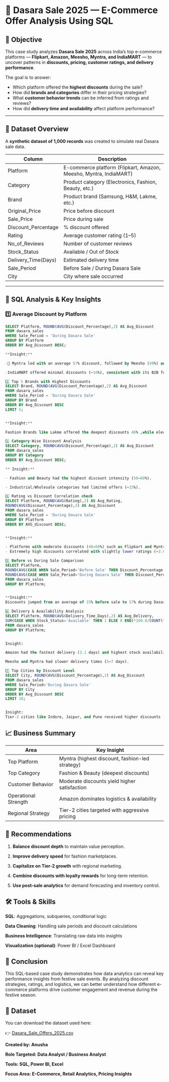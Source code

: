 
# 💼 Dasara Sale 2025 — E-Commerce Offer Analysis Using SQL

## 🧭 Objective
This case study analyzes **Dasara Sale 2025** across India’s top e-commerce platforms — **Flipkart, Amazon, Meesho, Myntra, and IndiaMART** — to uncover patterns in **discounts, pricing, customer ratings, and delivery performance**.

The goal is to answer:
- Which platform offered the **highest discounts** during the sale?  
- How did **brands and categories** differ in their pricing strategies?  
- What **customer behavior trends** can be inferred from ratings and reviews?  
- How did **delivery time and availability** affect platform performance?

---

## 🧩 Dataset Overview
A **synthetic dataset of 1,000 records** was created to simulate real Dasara sale data.

| Column | Description |
|--------|--------------|
| Platform | E-commerce platform (Flipkart, Amazon, Meesho, Myntra, IndiaMART) |
| Category | Product category (Electronics, Fashion, Beauty, etc.) |
| Brand | Product brand (Samsung, H&M, Lakme, etc.) |
| Original_Price | Price before discount |
| Sale_Price | Price during sale |
| Discount_Percentage | % discount offered |
| Rating | Average customer rating (1–5) |
| No_of_Reviews | Number of customer reviews |
| Stock_Status | Available / Out of Stock |
| Delivery_Time(Days) | Estimated delivery time |
| Sale_Period | Before Sale / During Dasara Sale |
| City | City where sale occurred |

---

## 🧮 SQL Analysis & Key Insights

### 1️⃣ Average Discount by Platform
```sql
SELECT Platform, ROUND(AVG(Discount_Percentage),2) AS Avg_Discount
FROM dasara_sales
WHERE Sale_Period = 'During Dasara Sale'
GROUP BY Platform
ORDER BY Avg_Discount DESC;

**Insight:**

-🥇 Myntra led with an average 57% discount, followed by Meesho (49%) and Flipkart (43.4%).

-IndiaMART offered minimal discounts (~16%), consistent with its B2B focus.

2️⃣ Top 5 Brands with Highest Discounts
SELECT Brand, ROUND(AVG(Discount_Percentage),2) AS Avg_Discount
FROM dasara_sales
WHERE Sale_Period = 'During Dasara Sale'
GROUP BY Brand
ORDER BY Avg_Discount DESC
LIMIT 5;


**Insight:**

Fashion Brands like Lakme offered the deepest discounts 46% ,while electronic brands manintained moderate ones (40–45%)

3️⃣ Category-Wise Discount Analysis
SELECT Category, ROUND(AVG(Discount_Percentage),2) AS Avg_Discount
FROM dasara_sales
GROUP BY Category
ORDER BY Avg_Discount DESC;

** Insight:**

- Fashion and Beauty had the highest discount intensity (50–60%).

- Industrial/Wholesale categories had limited offers (~15%).

4️⃣ Rating vs Discount Correlation check
SELECT Platform, ROUND(AVG(Rating),2) AS Avg_Rating,
ROUND(AVG(Discount_Percentage),2) AS Avg_Discount
FROM dasara_sales
WHERE Sale_Period = 'During Dasara Sale'
GROUP BY Platform
ORDER BY AVG_discount DESC;


**Insight:**

- Platforms with moderate discounts (40–60%) such as Flipkart and Myntra recorded higher ratings (~4).
- Extremely high discounts correlated with slightly lower ratings (~3.6).

5️⃣ Before vs During Sale Comparison
SELECT Platform,
ROUND(AVG(CASE WHEN Sale_Period='Before Sale' THEN Discount_Percentage END),2) AS Avg_Before_Sale,
ROUND(AVG(CASE WHEN Sale_Period='During Dasara Sale' THEN Discount_Percentage END),2) AS Avg_During_Sale
FROM dasara_sales
GROUP BY Platform;


**Insight:**
Discounts jumped from an average of 15% before sale to 57% during Dasara — with Myntra showing the sharpest increase .

6️⃣ Delivery & Availability Analysis
SELECT Platform, ROUND(AVG(Delivery_Time_Days),2) AS Avg_Delivery,
SUM(CASE WHEN Stock_Status='Available' THEN 1 ELSE 0 END)*100.0/COUNT(*) AS Availability_Rate
FROM dasara_sales
GROUP BY Platform;


Insight:

Amazon had the fastest delivery (3.1 days) and highest stock availability (92%).

Meesho and Myntra had slower delivery times (5–7 days).

7️⃣ Top Cities by Discount Level
SELECT City, ROUND(AVG(Discount_Percentage),2) AS Avg_Discount
FROM dasara_sales
WHERE Sale_Period='During Dasara Sale'
GROUP BY City
ORDER BY Avg_Discount DESC
LIMIT 10;


Insight:
Tier-2 cities like Indore, Jaipur, and Pune received higher discounts (65%+) than metro cities.
```

## 📈 Business Summary

|Area |	Key Insight|
|-----|------------|
|Top Platform	| Myntra (highest discount, fashion-led strategy)|
|Top Category	|Fashion & Beauty (deepest discounts)|
|Customer Behavior|	Moderate discounts yield higher satisfaction|
|Operational Strength	|Amazon dominates logistics & availability|
|Regional Strategy	|Tier-2 cities targeted with aggressive pricing|

## 🧠 Recommendations

  1. **Balance discount depth** to maintain value perception.

  2. **Improve delivery speed** for fashion marketplaces.

  3. **Capitalize on Tier-2 growth** with regional marketing.

  4. **Combine discounts with loyalty rewards** for long-term retention.

 5. **Use post-sale analytics** for demand forecasting and inventory control.

## 🛠️ Tools & Skills

**SQL**: Aggregations, subqueries, conditional logic

**Data Cleaning**: Handling sale periods and discount calculations

**Business Intelligence**: Translating raw data into insights

**Visualization (optional)**: Power BI / Excel Dashboard

## 🏁 Conclusion

This SQL-based case study demonstrates how data analytics can reveal key performance insights from festive sale events.
By analyzing discount strategies, ratings, and logistics, we can better understand how different e-commerce platforms drive customer engagement and revenue during the festive season.

## 📂 Dataset

You can download the dataset used here:

👉 [Dasara_Sale_Offers_2025.csv](https://drive.google.com/file/d/1mTfKZsgOI5Gf9GOqGcqvxb8FiDkpH4zA/view?usp=sharing)

**Created by: Anusha**

**Role Targeted: Data Analyst / Business Analyst**

**Tools: SQL, Power BI, Excel**

**Focus Area: E-Commerce, Retail Analytics, Pricing Insights**
